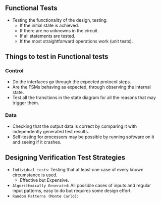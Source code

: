 ## Functional Tests
* Testing the functionality of the design, testing:
	* If the initial state is achieved. 
	* If there are no unknowns in the circuit.
	* If all statements are tested.
	* If the most straightforward operations work (unit tests).

## Things to test in Functional tests
### Control
* Do the interfaces go through the expected protocol steps.
* Are the FSMs behaving as expected, through observing the internal state. 
* Test all the transitions in the state diagram for all the reasons that may trigger them.
### Data
* Checking that the output data is correct by comparing it with independently generated test results.
* Self-testing for processors may be possible by running software on it and seeing if it crashes.

## Designing Verification Test Strategies
* `Individual tests`: Testing that at least one case of every known circumstance is used. 
	* Effective but Expensive. 
* `Algorithmically Generated`: All possible cases of inputs and regular input patterns, easy to do but requires some design effort. 
* `Random Patterns (Monte Carlo)`: 